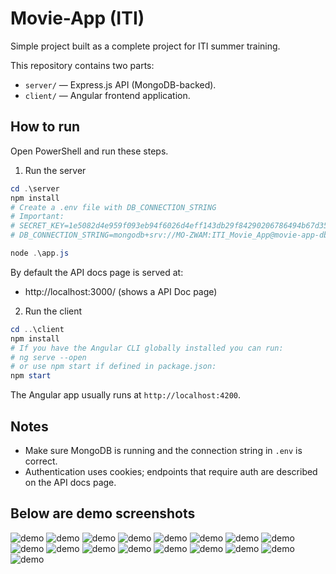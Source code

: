 # Movie-App (ITI)

Simple project built as a complete project for ITI summer training.

This repository contains two parts:

- `server/` — Express.js API (MongoDB-backed).
- `client/` — Angular frontend application.

## How to run

Open PowerShell and run these steps.

1. Run the server

```powershell
cd .\server
npm install
# Create a .env file with DB_CONNECTION_STRING
# Important: 
# SECRET_KEY=1e5082d4e959f093eb94f6026d4eff143db29f84290206786494b67d35e2d6f7
# DB_CONNECTION_STRING=mongodb+srv://MO-ZWAM:ITI_Movie_App@movie-app-dbs.wgp2djt.mongodb.net/Movie-App-Collections?retryWrites=true&w=majority&appName=Movie-App-DBs

node .\app.js
```

By default the API docs page is served at:

- http://localhost:3000/  (shows a API Doc page)

2. Run the client

```powershell
cd ..\client
npm install
# If you have the Angular CLI globally installed you can run:
# ng serve --open
# or use npm start if defined in package.json:
npm start
```

The Angular app usually runs at `http://localhost:4200`.

## Notes

- Make sure MongoDB is running and the connection string in `.env` is correct.
- Authentication uses cookies; endpoints that require auth are described on the API docs page.


## Below are demo screenshots

![demo](./assets/1.jpeg)
![demo](./assets/2.jpeg)
![demo](./assets/3.jpeg)
![demo](./assets/4.png)
![demo](./assets/5.png)
![demo](./assets/6.png)
![demo](./assets/7.png)
![demo](./assets/8.png)
![demo](./assets/09.png)
![demo](./assets/10.png)
![demo](./assets/11.jpeg)
![demo](./assets/12.jpeg)
![demo](./assets/13.png)
![demo](./assets/14.png)
![demo](./assets/15.jpeg)
![demo](./assets/16.png)
![demo](./assets/17.png)